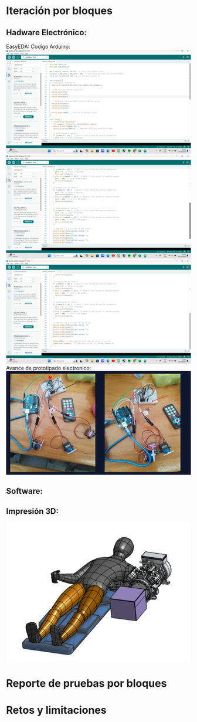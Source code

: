 # Iteración por bloques
## Hadware Electrónico:
EasyEDA:
Codigo Arduino:
![](https://github.com/AngelaNaveros/Grupo_3_FUNBIO/blob/main/WhatsApp%20Image%202024-10-30%20at%2010.45.41.jpeg)
![](https://github.com/AngelaNaveros/Grupo_3_FUNBIO/blob/main/WhatsApp%20Image%202024-10-30%20at%2010.46.15.jpeg)
![](https://github.com/AngelaNaveros/Grupo_3_FUNBIO/blob/main/WhatsApp%20Image%202024-10-30%20at%2010.46.23.jpeg)
Avance de prototipado electronico:
![](https://github.com/AngelaNaveros/Grupo_3_FUNBIO/blob/main/WhatsApp%20Image%202024-10-23%20at%2017.27.17.jpeg)
## Software:
## Impresión 3D:
![](https://github.com/AngelaNaveros/Grupo_3_FUNBIO/blob/main/Posici%C3%B3n%20frontal.png) 
# Reporte de pruebas por bloques
# Retos y limitaciones

